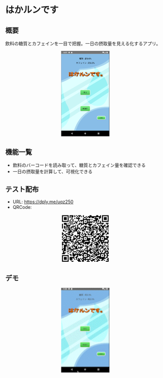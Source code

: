 # はかルンです
## 概要
飲料の糖質とカフェインを一目で把握。一日の摂取量を見える化するアプリ。
<div align="center">
    <img src="./img/home.png" width="30%">
</div>

## 機能一覧
- 飲料のバーコードを読み取って、糖質とカフェイン量を確認できる
- 一日の摂取量を計算して、可視化できる

## テスト配布
- URL: https://dply.me/uqz250
- QRCode: 
<div align="center">
    <img src="./img/qrcode.png" width="30%">
</div>

## デモ
<div align="center">
    <img src="./img/demo.gif" width="30%">
</div>